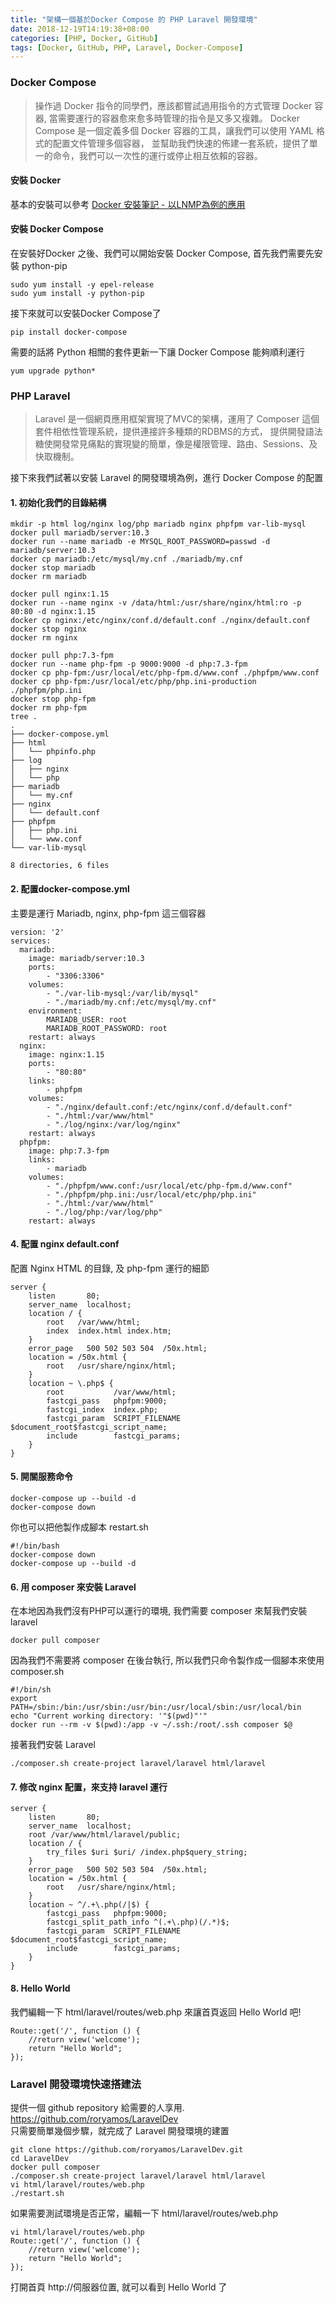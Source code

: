 ```yaml
---
title: "架構一個基於Docker Compose 的 PHP Laravel 開發環境"
date: 2018-12-19T14:19:38+08:00
categories: [PHP, Docker, GitHub]
tags: [Docker, GitHub, PHP, Laravel, Docker-Compose]
---
```


### Docker Compose
> 操作過 Docker 指令的同學們，應該都嘗試過用指令的方式管理 Docker 容器, 當需要運行的容器愈來愈多時管理的指令是又多又複雜。
> Docker Compose 是一個定義多個 Docker 容器的工具，讓我們可以使用 YAML 格式的配置文件管理多個容器，
> 並幫助我們快速的佈建一套系統，提供了單一的命令，我們可以一次性的運行或停止相互依賴的容器。

#### 安裝 Docker
基本的安裝可以參考 [Docker 安裝筆記 - 以LNMP為例的應用](/2018/12/12/docker-install/)  

#### 安裝 Docker Compose
在安裝好Docker 之後、我們可以開始安裝 Docker Compose, 首先我們需要先安裝 python-pip
```
sudo yum install -y epel-release
sudo yum install -y python-pip
```
接下來就可以安裝Docker Compose了
```
pip install docker-compose
```
需要的話將 Python 相關的套件更新一下讓 Docker Compose 能夠順利運行
```
yum upgrade python*
```

### PHP Laravel
> Laravel 是一個網頁應用框架實現了MVC的架構，運用了 Composer 這個套件相依性管理系統，提供連接許多種類的RDBMS的方式，
> 提供開發語法糖使開發常見痛點的實現變的簡單，像是權限管理、路由、Sessions、及快取機制。

接下來我們試著以安裝 Laravel 的開發環境為例，進行 Docker Compose 的配置

#### 1. 初始化我們的目錄結構
```
mkdir -p html log/nginx log/php mariadb nginx phpfpm var-lib-mysql
docker pull mariadb/server:10.3
docker run --name mariadb -e MYSQL_ROOT_PASSWORD=passwd -d mariadb/server:10.3
docker cp mariadb:/etc/mysql/my.cnf ./mariadb/my.cnf
docker stop mariadb
docker rm mariadb

docker pull nginx:1.15
docker run --name nginx -v /data/html:/usr/share/nginx/html:ro -p 80:80 -d nginx:1.15
docker cp nginx:/etc/nginx/conf.d/default.conf ./nginx/default.conf
docker stop nginx
docker rm nginx

docker pull php:7.3-fpm
docker run --name php-fpm -p 9000:9000 -d php:7.3-fpm
docker cp php-fpm:/usr/local/etc/php-fpm.d/www.conf ./phpfpm/www.conf
docker cp php-fpm:/usr/local/etc/php/php.ini-production ./phpfpm/php.ini
docker stop php-fpm
docker rm php-fpm
tree .
.
├── docker-compose.yml
├── html
│   └── phpinfo.php
├── log
│   ├── nginx
│   └── php
├── mariadb
│   └── my.cnf
├── nginx
│   └── default.conf
├── phpfpm
│   ├── php.ini
│   └── www.conf
└── var-lib-mysql

8 directories, 6 files
```
#### 2. 配置docker-compose.yml
主要是運行 Mariadb, nginx, php-fpm 這三個容器
```
version: '2'
services:
  mariadb:
    image: mariadb/server:10.3
    ports:
        - "3306:3306"
    volumes:
        - "./var-lib-mysql:/var/lib/mysql"
        - "./mariadb/my.cnf:/etc/mysql/my.cnf"
    environment:
        MARIADB_USER: root
        MARIADB_ROOT_PASSWORD: root
    restart: always
  nginx:
    image: nginx:1.15
    ports:
        - "80:80"
    links:
        - phpfpm
    volumes:
        - "./nginx/default.conf:/etc/nginx/conf.d/default.conf"
        - "./html:/var/www/html"
        - "./log/nginx:/var/log/nginx"
    restart: always
  phpfpm:
    image: php:7.3-fpm
    links:
        - mariadb
    volumes:
        - "./phpfpm/www.conf:/usr/local/etc/php-fpm.d/www.conf"
        - "./phpfpm/php.ini:/usr/local/etc/php/php.ini"
        - "./html:/var/www/html"
        - "./log/php:/var/log/php"
    restart: always
```
#### 4. 配置 nginx default.conf
配置 Nginx HTML 的目錄, 及 php-fpm 運行的細節
```
server {
    listen       80;
    server_name  localhost;
    location / {
        root   /var/www/html;
        index  index.html index.htm;
    }
    error_page   500 502 503 504  /50x.html;
    location = /50x.html {
        root   /usr/share/nginx/html;
    }
    location ~ \.php$ {
        root           /var/www/html;
        fastcgi_pass   phpfpm:9000;
        fastcgi_index  index.php;
        fastcgi_param  SCRIPT_FILENAME  $document_root$fastcgi_script_name;
        include        fastcgi_params;
    }
}
```
#### 5. 開關服務命令
```
docker-compose up --build -d
docker-compose down
```
你也可以把他製作成腳本 restart.sh
```
#!/bin/bash
docker-compose down
docker-compose up --build -d
```
#### 6. 用 composer 來安裝 Laravel
在本地因為我們沒有PHP可以運行的環境, 我們需要 composer 來幫我們安裝 laravel
```
docker pull composer
```
因為我們不需要將 composer 在後台執行, 所以我們只命令製作成一個腳本來使用 composer.sh
```
#!/bin/sh
export PATH=/sbin:/bin:/usr/sbin:/usr/bin:/usr/local/sbin:/usr/local/bin
echo "Current working directory: '"$(pwd)"'"
docker run --rm -v $(pwd):/app -v ~/.ssh:/root/.ssh composer $@
```
接著我們安裝 Laravel
```
./composer.sh create-project laravel/laravel html/laravel
```
#### 7. 修改 nginx 配置，來支持 laravel 運行
```
server {
    listen       80;
    server_name  localhost;
    root /var/www/html/laravel/public;
    location / {
        try_files $uri $uri/ /index.php$query_string;
    }
    error_page   500 502 503 504  /50x.html;
    location = /50x.html {
        root   /usr/share/nginx/html;
    }
    location ~ ^/.+\.php(/|$) {
        fastcgi_pass   phpfpm:9000;
        fastcgi_split_path_info ^(.+\.php)(/.*)$;
        fastcgi_param  SCRIPT_FILENAME  $document_root$fastcgi_script_name;
        include        fastcgi_params;
    }
}   
```
#### 8. Hello World
我們編輯一下 html/laravel/routes/web.php 來讓首頁返回 Hello World 吧!
```
Route::get('/', function () {
    //return view('welcome');
    return "Hello World";
});
```

### Laravel 開發環境快速搭建法
提供一個 github repository 給需要的人享用. https://github.com/roryamos/LaravelDev  
只需要簡單幾個步驟，就完成了 Laravel 開發環境的建置
```
git clone https://github.com/roryamos/LaravelDev.git
cd LaravelDev
docker pull composer
./composer.sh create-project laravel/laravel html/laravel
vi html/laravel/routes/web.php
./restart.sh
```
如果需要測試環境是否正常，編輯一下 html/laravel/routes/web.php
```
vi html/laravel/routes/web.php
Route::get('/', function () {
    //return view('welcome');
    return "Hello World";
});
```
打開首頁 http://伺服器位置, 就可以看到 Hello World 了
